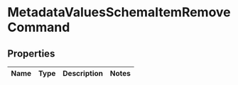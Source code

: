 
# MetadataValuesSchemaItemRemoveCommand

## Properties
Name | Type | Description | Notes
------------ | ------------- | ------------- | -------------



